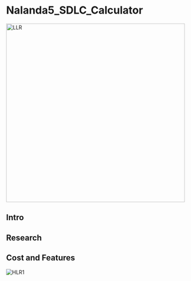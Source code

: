 # Nalanda5_SDLC_Calculator
<img width="483" alt="LLR" src="https://user-images.githubusercontent.com/78857426/107847448-acf26c00-6e11-11eb-9ce8-88874edd6d91.PNG">


## Intro

## Research

## Cost and Features

![HLR1](https://user-images.githubusercontent.com/78871909/107847786-913c9500-6e14-11eb-9966-420e633043fd.PNG)
